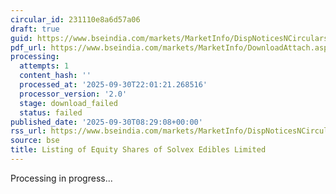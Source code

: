 ```yaml
---
circular_id: 231110e8a6d57a06
draft: true
guid: https://www.bseindia.com/markets/MarketInfo/DispNoticesNCirculars.aspx?Noticeid={A75724D2-F626-434F-9377-1FB6D8623F5E}&noticeno=20250930-11&dt=09/30/2025&icount=11&totcount=114&flag=0
pdf_url: https://www.bseindia.com/markets/MarketInfo/DownloadAttach.aspx?id=20250930-11&attachedId=
processing:
  attempts: 1
  content_hash: ''
  processed_at: '2025-09-30T22:01:21.268516'
  processor_version: '2.0'
  stage: download_failed
  status: failed
published_date: '2025-09-30T08:29:08+00:00'
rss_url: https://www.bseindia.com/markets/MarketInfo/DispNoticesNCirculars.aspx?Noticeid={A75724D2-F626-434F-9377-1FB6D8623F5E}&noticeno=20250930-11&dt=09/30/2025&icount=11&totcount=114&flag=0
source: bse
title: Listing of Equity Shares of Solvex Edibles Limited
---
```


Processing in progress...